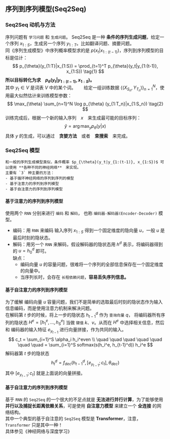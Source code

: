 ## 序列到序列模型(Seq2Seq)

### Seq2Seq 动机与方法
序列问题有 `学习问题` 和 `生成问题`。 Seq2Seq 是一种 **条件的序列生成问题**，给定一个序列 $x_{1:S}$，生成另一个序列 $y_{1:T}$。比如翻译问题、摘要问题。    
同《序列生成模型》中序列概率模型求的是 $p(x_t|x_{1:(t-1)})$，序列到序列模型的目标是估计：
$$
p_{\theta}(y_{1:T}|x_{1:S}) = \prod_{t=1}^T p_{\theta}(y_t|y_{1:(t-1)}, x_{1:S})    \tag{1}
$$
**所以目标转化为求　$p_{\theta}(y_t|y_{1:(t-1)}, x_{1:S})$。**  
其中 $y_t \in V$ 是词表 $V$ 中的某个词。　　
给定一组训练数据 $\{(X_{S_n}, Y_{T_n})\}_{n=1}^N$，使用最大似然估计来训练模型参数：
$$
\max_{\theta} \sum_{n=1}^N \log p_{\theta} (y_{1:T_n}|x_{1:S_n})    \tag{2}
$$
训练完成后，根据一个新的输入序列　$x$　来生成最可能的目标序列：
$$
\hat y = \arg\max_{y} p_{\theta} (y|x)
$$
具体 $y$ 的生成，可以通过　**贪婪方法**　或者　**束搜索**　来完成。　　

### Seq2Seq 模型
    和一般的序列生成模型类似，条件概率 $p_{\theta}(y_t|y_{1:(t-1)}, x_{1:S})$ 可以使用 **各种不同的神经网络**　来实现。
    主要有 `3` 种主要的方法：
    - 基于循环神经网络的序列到序列的模型
    - 基于注意力的序列到序列模型
    - 基于自注意力的序列到序列模型

#### 基于注意力的序列到序列模型 
使用两个 `RNN` 分别来进行 `编码` 和 `解码`， 也称 `编码器-解码器(Encoder-Decoder)` 模型。  
- 编码：用 `RNN` 来编码 输入序列 $x_{1:S}$ 得到一个固定维度的隐向量 $u$，一般 $u$ 是最后时刻的隐状态。  
- 解码：用另一个 `RNN` 来解码，假设解码器的隐状态用 $h^d$ 表示，将编码器得到的 $u=h_0^d$ 即可。  
缺点：
    - 编码向量 $u$ 的容量问题，很难将一个序列的全部信息保存在一个固定维度的向量中。
    - 当序列长时，会存在 `长程依赖问题`，**容易丢失序列信息。**  

#### 基于自注意力的序列到序列模型
为了缓解 编码向量 $u$ 容量问题，我们不是简单的选取最后时刻的隐状态作为输入信息编码，而是使用注意力机制来解决问题。  
在解码第 $t$ 步的时候，将上一步的隐状态 $h_{t-1}^d$ 作为 `查询向量` $q$， 将编码器所有序列的隐状态 $H^e=[h_1^e,...,h_S^e]$ 当做 `键值` $k、v$。从而在 $H^e$ 中选择相关信息，然后和 编码器的输入特征 $e_{y_{t-1}}$ 进行向量拼接，作为共同的输入。 
$$
c_t = \sum_{i=1}^S \alpha_i h_i^even    \\
\quad \quad \quad \quad \quad \quad \quad = \sum_{i=1}^S softmax(s(h_i^e, h_{t-1}^d)) h_i^e
$$
解码器第 $t$ 步的隐状态
$$
h_t^d = f_{dec}(h_{t-1}^d, [e_{y_{t-1}}; c_t], \theta_{dec})
$$
其中 $[e_{y_{t-1}}; c_t]$ 就是上面说的向量拼接。  

#### 基于自注意力的序列到序列模型

基于 `RNN` 的 `Seq2Seq` 的一个很大的不足点就是 **无法进行并行计算**，为了能够使用 **并行以及捕捉长距离依赖关系**，可是使用 **自注意力模型** 来建立一个 **全连接** 的网络结构。  
其中一个典型的基于自注意的 `Seq2Seq` 模型是 **Transformer**，注意， `Transformer` 只是其中一种！    
具体参见《神经网络与深度学习》  





